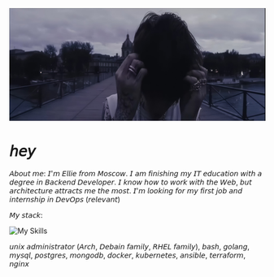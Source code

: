 ![Banner](Airbrush-Image-Enhancer-1756068490576.jpg)


#  𝘩𝘦𝘺

𝘈𝘣𝘰𝘶𝘵 𝘮𝘦:
𝘐'𝘮 𝘌𝘭𝘭𝘪𝘦 𝘧𝘳𝘰𝘮 𝘔𝘰𝘴𝘤𝘰𝘸. 𝘐 𝘢𝘮 𝘧𝘪𝘯𝘪𝘴𝘩𝘪𝘯𝘨 𝘮𝘺 𝘐𝘛 𝘦𝘥𝘶𝘤𝘢𝘵𝘪𝘰𝘯 𝘸𝘪𝘵𝘩 𝘢 𝘥𝘦𝘨𝘳𝘦𝘦 𝘪𝘯 𝘉𝘢𝘤𝘬𝘦𝘯𝘥 𝘋𝘦𝘷𝘦𝘭𝘰𝘱𝘦𝘳. 
𝘐 𝘬𝘯𝘰𝘸 𝘩𝘰𝘸 𝘵𝘰 𝘸𝘰𝘳𝘬 𝘸𝘪𝘵𝘩 𝘵𝘩𝘦 𝘞𝘦𝘣, 𝘣𝘶𝘵 𝘢𝘳𝘤𝘩𝘪𝘵𝘦𝘤𝘵𝘶𝘳𝘦 𝘢𝘵𝘵𝘳𝘢𝘤𝘵𝘴 𝘮𝘦 𝘵𝘩𝘦 𝘮𝘰𝘴𝘵. 
𝘐'𝘮 𝘭𝘰𝘰𝘬𝘪𝘯𝘨 𝘧𝘰𝘳 𝘮𝘺 𝘧𝘪𝘳𝘴𝘵 𝘫𝘰𝘣 𝘢𝘯𝘥 𝘪𝘯𝘵𝘦𝘳𝘯𝘴𝘩𝘪𝘱 𝘪𝘯 𝘋𝘦𝘷𝘖𝘱𝘴 (𝘳𝘦𝘭𝘦𝘷𝘢𝘯𝘵)

𝘔𝘺 𝘴𝘵𝘢𝘤𝘬:

![My Skills](https://skillicons.dev/icons?i=linux,golang,bash,ansible,docker,kubernetes,mysql,postgresql,mongodb,nginx,prometheus,terraform&theme=dark)

𝘶𝘯𝘪𝘹 𝘢𝘥𝘮𝘪𝘯𝘪𝘴𝘵𝘳𝘢𝘵𝘰𝘳 (𝘈𝘳𝘤𝘩, 𝘋𝘦𝘣𝘢𝘪𝘯 𝘧𝘢𝘮𝘪𝘭𝘺, 𝘙𝘏𝘌𝘓 𝘧𝘢𝘮𝘪𝘭𝘺), 𝘣𝘢𝘴𝘩, 𝘨𝘰𝘭𝘢𝘯𝘨, 𝘮𝘺𝘴𝘲𝘭, 𝘱𝘰𝘴𝘵𝘨𝘳𝘦𝘴, 𝘮𝘰𝘯𝘨𝘰𝘥𝘣, 𝘥𝘰𝘤𝘬𝘦𝘳, 𝘬𝘶𝘣𝘦𝘳𝘯𝘦𝘵𝘦𝘴, 𝘢𝘯𝘴𝘪𝘣𝘭𝘦, 𝘵𝘦𝘳𝘳𝘢𝘧𝘰𝘳𝘮, 𝘯𝘨𝘪𝘯𝘹
<!--[my stack](https://go-skill-icons.vercel.app/api/icons?i=ansible,linux,bash,mysql,docker,golang,kubernetes,arch,terraform,postgresql,nginx,nodejs,mongodb&titles=true)--!>
